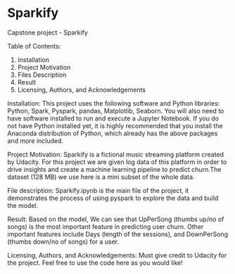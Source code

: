 # Sparkify
Capstone project - Sparkify

Table of Contents:
1. Installation
2. Project Motivation
3. Files Description
4. Result
5. Licensing, Authors, and Acknowledgements


Installation:
This project uses the following software and Python libraries: Python, Spark, Pyspark, pandas, Matplotlib, Seaborn.
You will also need to have software installed to run and execute a Jupyter Notebook.
If you do not have Python installed yet, it is highly recommended that you install the Anaconda distribution of Python, which already has the above packages and more included.

Project Motivation:
Sparkify is a fictional music streaming platform created by Udacity. For this project we are given log data of this platform in order to drive insights and create a machine learning pipeline to predict churn.The dataset (128 MB) we use here is a mini subset of the whole data. 

File description:
Sparkify.ipynb  is the main file of the project, it demonstrates the process of using pyspark to explore the data and build the model.

Result:
Based on the model, We can see that UpPerSong (thumbs up/no of songs) is the most important feature in predicting user churn. Other important features include Days (length of the sessions), and DownPerSong (thumbs down/no of songs) for a user.

Licensing, Authors, and Acknowledgements:
Must give credit to Udacity for the project. Feel free to use the code here as you would like!

